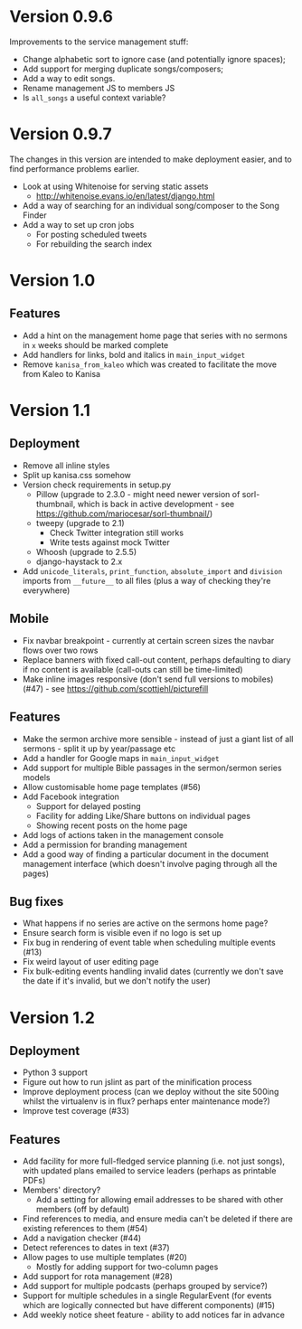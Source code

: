 Version 0.9.6
=============

Improvements to the service management stuff:

- Change alphabetic sort to ignore case (and potentially ignore
  spaces);
- Add support for merging duplicate songs/composers;
- Add a way to edit songs.
- Rename management JS to members JS
- Is `all_songs` a useful context variable?

Version 0.9.7
=============

The changes in this version are intended to make deployment easier,
and to find performance problems earlier.

- Look at using Whitenoise for serving static assets
  - http://whitenoise.evans.io/en/latest/django.html
- Add a way of searching for an individual song/composer to the Song
  Finder
- Add a way to set up cron jobs
  - For posting scheduled tweets
  - For rebuilding the search index

Version 1.0
===========

Features
--------

- Add a hint on the management home page that series with no sermons
  in `x` weeks should be marked complete
- Add handlers for links, bold and italics in `main_input_widget`
- Remove `kanisa_from_kaleo` which was created to facilitate the move
  from Kaleo to Kanisa

Version 1.1
===========

Deployment
----------

- Remove all inline styles
- Split up kanisa.css somehow
- Version check requirements in setup.py
  - Pillow (upgrade to 2.3.0 - might need newer version of
    sorl-thumbnail, which is back in active development - see
    https://github.com/mariocesar/sorl-thumbnail/)
  - tweepy (upgrade to 2.1)
    - Check Twitter integration still works
    - Write tests against mock Twitter
  - Whoosh (upgrade to 2.5.5)
  - django-haystack to 2.x
- Add `unicode_literals`, `print_function`, `absolute_import` and
  `division` imports from `__future__` to all files (plus a way of
  checking they're everywhere)

Mobile
------

- Fix navbar breakpoint - currently at certain screen sizes the navbar
  flows over two rows
- Replace banners with fixed call-out content, perhaps defaulting to
  diary if no content is available (call-outs can still be
  time-limited)
- Make inline images responsive (don't send full versions to mobiles)
  (#47) - see https://github.com/scottjehl/picturefill

Features
--------

- Make the sermon archive more sensible - instead of just a giant list
  of all sermons - split it up by year/passage etc
- Add a handler for Google maps in `main_input_widget`
- Add support for multiple Bible passages in the sermon/sermon series
  models
- Allow customisable home page templates (#56)
- Add Facebook integration
  - Support for delayed posting
  - Facility for adding Like/Share buttons on individual pages
  - Showing recent posts on the home page
- Add logs of actions taken in the management console
- Add a permission for branding management
- Add a good way of finding a particular document in the document
  management interface (which doesn't involve paging through all the
  pages)

Bug fixes
---------

- What happens if no series are active on the sermons home page?
- Ensure search form is visible even if no logo is set up
- Fix bug in rendering of event table when scheduling multiple events
  (#13)
- Fix weird layout of user editing page
- Fix bulk-editing events handling invalid dates (currently we don't
  save the date if it's invalid, but we don't notify the user)

Version 1.2
===========

Deployment
----------

- Python 3 support
- Figure out how to run jslint as part of the minification process
- Improve deployment process (can we deploy without the site 500ing
  whilst the virtualenv is in flux? perhaps enter maintenance mode?)
- Improve test coverage (#33)

Features
--------

- Add facility for more full-fledged service planning (i.e. not just
  songs), with updated plans emailed to service leaders (perhaps as
  printable PDFs)
- Members' directory?
  - Add a setting for allowing email addresses to be shared with other
    members (off by default)
- Find references to media, and ensure media can't be deleted if there
  are existing references to them (#54)
- Add a navigation checker (#44)
- Detect references to dates in text (#37)
- Allow pages to use multiple templates (#20)
  - Mostly for adding support for two-column pages
- Add support for rota management (#28)
- Add support for multiple podcasts (perhaps grouped by service?)
- Support for multiple schedules in a single RegularEvent (for events
  which are logically connected but have different components) (#15)
- Add weekly notice sheet feature - ability to add notices far in
  advance
